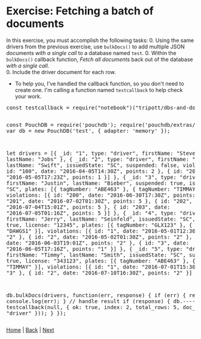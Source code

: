 # Exercise: Fetching a batch of documents

In this exercise, you must accomplish the following tasks:
0. Using the same drivers from the previous exercise, use `bulkDocs()` to add multiple JSON documents _with a single call_ to a database named `test`.
0. Within the `bulkDocs()` callback function, _Fetch all documents_ back out of the database _with a single call_.  
0. Include the driver document for each row.

-  To help you, I've handled the callback function, so you don't need to create one.  I'm calling a function named `testcallback` to help check your work.

<div class="tonic">
<pre>
const testcallback = require("notebook")("tripott/dbs-and-docs-test-alldocs/1.0.5");

const PouchDB = require('pouchdb');
require('pouchdb/extras/memory');
var db = new PouchDB('test', {
    adapter: 'memory'
});

let drivers = [{
        _id: "1",
        type: "driver",
        firstName: "Steve",
        lastName: "Jobs"
    }, {
        _id: "2",
        type: "driver",
        firstName: "Taylor",
        lastName: "Swift",
        issuedState: "SC",
        suspended: false,
        violations: [{
            id: "100",
            date: "2016-04-05T14:30Z",
            points: 2
        }, {
            id: "200",
            date: "2016-05-05T17:23Z",
            points: 1
        }]
    }, {
        _id: "3",
        type: "driver",
        firstName: "Justin",
        lastName: "Bieber",
        suspended: true,
        issuedState: "SC",
        plates: [{
            tagNumber: "ABE463"
        }, {
            tagNumber: "TIMMAY"
        }],
        violations: [{
            id: "200",
            date: "2016-06-30T17:30Z",
            points: 2
        }, {
            id: "201",
            date: "2016-07-02T01:30Z",
            points: 5
        }, {
            id: "202",
            date: "2016-07-04T15:01Z",
            points: 5
        }, {
            id: "203",
            date: "2016-07-05T01:16Z",
            points: 5
        }]
    }, {
        _id: "4",
        type: "driver",
        firstName: "Jerry",
        lastName: "Seinfeld",
        issuedState: "SC",
        suspended: true,
        license: "12345",
        plates: [{
            tagNumber: "GLX123"
        }, {
            tagNumber: "DAWGS1"
        }],
        violations: [{
            id: "1",
            date: "2016-05-01T12:30Z",
            points: "2"
        }, {
            id: "2",
            date: "2016-05-02T01:30Z",
            points: "2"
        }, {
            id: "4",
            date: "2016-06-03T19:01Z",
            points: "2"
        }, {
            id: "3",
            date: "2016-06-05T17:16Z",
            points: "1"
        }]
    }, {
        _id: "5",
        type: "driver",
        firstName: "Timmy",
        lastName: "Smith",
        issuedState: "SC",
        suspended: true,
        license: "343123",
        plates: [{
            tagNumber: "ABE463"
        }, {
            tagNumber: "TIMMAY"
        }],
        violations: [{
            id: "1",
            date: "2016-07-01T15:30Z",
            points: "3"
        }, {
            id: "2",
            date: "2016-07-10T16:30Z",
            points: "2"
        }]
    }
];

db.bulkDocs(drivers, function(err, response) {
    if (err) {
        return console.log(err);
    }
    // handle result
    if (response) {
        db.----({ --- }, testcallback(null, { ok: true, index: 2, total_rows: 5, doc_type: "driver"  }));
    }
});
</pre>
</div>


[Home](/)  |  [Back](/dbs-and-docs/2)  |  [Next](/dbs-and-docs/4)   
